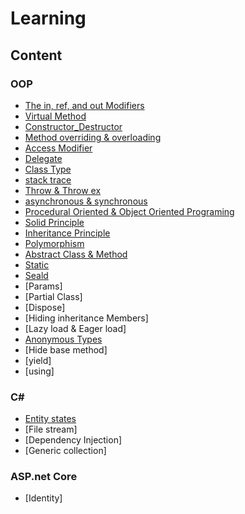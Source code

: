 # Learning
## Content 

### OOP

 - [The in, ref, and out Modifiers](https://github.com/abouhamze-fahime/Learning/blob/main/OOP/The%20in.pdf)
 - [Virtual Method](https://github.com/abouhamze-fahime/Learning/blob/main/OOP/Virtual%20.pdf)
 - [Constructor_Destructor](https://github.com/abouhamze-fahime/Learning/blob/main/OOP/Constructor_Destructor.pdf)
 - [Method overriding & overloading](https://github.com/abouhamze-fahime/Learning/blob/main/OOP/OverLoading_Overriding.pdf)
 - [Access Modifier](https://github.com/abouhamze-fahime/Learning/blob/main/OOP/AccessModifier.pdf)
 - [Delegate](https://github.com/abouhamze-fahime/Learning/blob/main/OOP/Delegate.pdf)
 - [Class Type](https://github.com/abouhamze-fahime/Learning/wiki#class-type)
 - [stack trace](https://github.com/abouhamze-fahime/Learning/wiki/stack-trace#stack-trace-%DA%86%DB%8C%D8%B3%D8%AA-)
 - [Throw & Throw ex](https://github.com/abouhamze-fahime/Learning/wiki/Throw--&-Throw-ex)
 - [asynchronous & synchronous](https://github.com/abouhamze-fahime/Learning/wiki/asynchronous-&-synchronous)
 - [Procedural Oriented & Object Oriented Programing](https://github.com/abouhamze-fahime/Learning/wiki/Procedural-Oriented--&-Object---Oriented-Programing)
 - [Solid Principle](https://github.com/abouhamze-fahime/Learning/wiki/Solid-Principles)
 - [Inheritance Principle](https://github.com/abouhamze-fahime/Learning/wiki/inheritance)
 - [Polymorphism](https://github.com/abouhamze-fahime/Learning/wiki/Polymorphism)
 - [Abstract Class & Method](https://github.com/abouhamze-fahime/Learning/wiki/Abstract-Classes-and-Methods)
 - [Static](https://github.com/abouhamze-fahime/Learning/wiki/Static-type-for-method-and-class)
 - [Seald](https://github.com/abouhamze-fahime/Learning/wiki/Seald-in-class-and-method)
 - [Params]
 - [Partial Class]
 - [Dispose]
 - [Hiding inheritance Members]
 - [Lazy load & Eager load]
 - [Anonymous Types]()
 - [Hide base method]
 - [yield]
 - [using]
 

 
 ### C#
 
 - [Entity states](https://github.com/abouhamze-fahime/Learning/wiki/Entity-states)
 - [File stream]
 - [Dependency Injection]
 - [Generic collection]
 
 
 
 ### ASP.net Core
 - [Identity]
